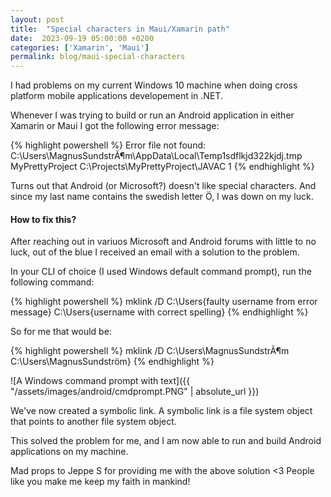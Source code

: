 ```yaml
---
layout: post
title:  "Special characters in Maui/Xamarin path"
date:  2023-09-19 05:00:00 +0200
categories: ['Xamarin', 'Maui']
permalink: blog/maui-special-characters
---
```


I had problems on my current Windows 10 machine when doing cross platform mobile applications developement in .NET.

Whenever I was trying to build or run an Android application in either Xamarin or Maui I got the following error message:

{% highlight powershell %}
Error file not found: C:\Users\MagnusSundstrÃ¶m\AppData\Local\Temp1sdflkjd322kjdj.tmp MyPrettyProject C:\Projects\MyPrettyProject\JAVAC 1
{% endhighlight %}

Turns out that Android (or Microsoft?) doesn't like special characters. And since my last name contains the swedish letter Ö, I was down on my luck.

<h4>How to fix this?</h4>

After reaching out in variuos Microsoft and Android forums with little to no luck, out of the blue I received an email with a solution to the problem.

In your CLI of choice (I used Windows default command prompt), run the following command:

{% highlight powershell %}
mklink /D C:\Users\{faulty username from error message} C:\Users\{username with correct spelling}
{% endhighlight %}

So for me that would be:

{% highlight powershell %}
mklink /D C:\Users\MagnusSundstrÃ¶m C:\Users\MagnusSundström}
{% endhighlight %}

![A Windows command prompt with text]({{ "/assets/images/android/cmdprompt.PNG" | absolute_url }})

We've now created a symbolic link. A symbolic link is a file system object that points to another file system object.

This solved the problem for me, and I am now able to run and build Android applications on my machine.

Mad props to Jeppe S for providing me with the above solution <3 People like you make me keep my faith in mankind!
